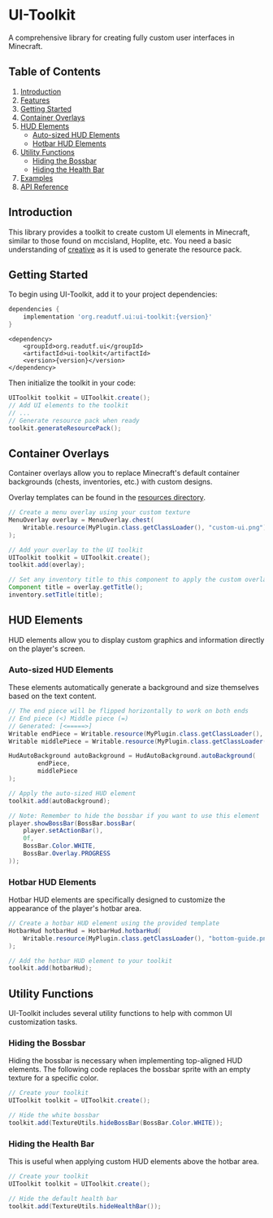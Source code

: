 # UI-Toolkit

A comprehensive library for creating fully custom user interfaces in Minecraft.

## Table of Contents
1. [Introduction](#introduction)
2. [Features](#features)
3. [Getting Started](#getting-started)
4. [Container Overlays](#container-overlays)
5. [HUD Elements](#hud-elements)
    - [Auto-sized HUD Elements](#auto-sized-hud-elements)
    - [Hotbar HUD Elements](#hotbar-hud-elements)
6. [Utility Functions](#utility-functions)
    - [Hiding the Bossbar](#hiding-the-bossbar)
    - [Hiding the Health Bar](#hiding-the-health-bar)
7. [Examples](#examples)
8. [API Reference](#api-reference)

## Introduction

This library provides a toolkit to create custom UI elements in Minecraft, similar to those found on mccisland, Hoplite, etc.
You need a basic understanding of [creative](https://github.com/unnamed/creative) as it is used to generate the resource pack.

## Getting Started

To begin using UI-Toolkit, add it to your project dependencies:

```gradle
dependencies {
    implementation 'org.readutf.ui:ui-toolkit:{version}'
}
```

```maven
<dependency>
    <groupId>org.readutf.ui</groupId>
    <artifactId>ui-toolkit</artifactId>
    <version>{version}</version>
</dependency>
```

Then initialize the toolkit in your code:

```java
UIToolkit toolkit = UIToolkit.create();
// Add UI elements to the toolkit
// ...
// Generate resource pack when ready
toolkit.generateResourcePack();
```

## Container Overlays

Container overlays allow you to replace Minecraft's default container backgrounds (chests, inventories, etc.) with custom designs.

Overlay templates can be found in the [resources directory](src/main/resources/).

```java
// Create a menu overlay using your custom texture
MenuOverlay overlay = MenuOverlay.chest(
    Writable.resource(MyPlugin.class.getClassLoader(), "custom-ui.png")
);

// Add your overlay to the UI toolkit
UIToolkit toolkit = UIToolkit.create();
toolkit.add(overlay);

// Set any inventory title to this component to apply the custom overlay
Component title = overlay.getTitle();
inventory.setTitle(title);
```

## HUD Elements

HUD elements allow you to display custom graphics and information directly on the player's screen.

### Auto-sized HUD Elements

These elements automatically generate a background and size themselves based on the text content.

```java
// The end piece will be flipped horizontally to work on both ends
// End piece (<) Middle piece (=)
// Generated: [<=====>]
Writable endPiece = Writable.resource(MyPlugin.class.getClassLoader(), "end-piece.png");
Writable middlePiece = Writable.resource(MyPlugin.class.getClassLoader(), "middle-piece.png");

HudAutoBackground autoBackground = HudAutoBackground.autoBackground(
        endPiece,
        middlePiece
);

// Apply the auto-sized HUD element
toolkit.add(autoBackground);

// Note: Remember to hide the bossbar if you want to use this element
player.showBossBar(BossBar.bossBar(
    player.setActionBar(), 
    0f, 
    BossBar.Color.WHITE, 
    BossBar.Overlay.PROGRESS
));
```

### Hotbar HUD Elements

Hotbar HUD elements are specifically designed to customize the appearance of the player's hotbar area.

```java
// Create a hotbar HUD element using the provided template
HotbarHud hotbarHud = HotbarHud.hotbarHud(
    Writable.resource(MyPlugin.class.getClassLoader(), "bottom-guide.png")
);

// Add the hotbar HUD element to your toolkit
toolkit.add(hotbarHud);
```

## Utility Functions

UI-Toolkit includes several utility functions to help with common UI customization tasks.

### Hiding the Bossbar

Hiding the bossbar is necessary when implementing top-aligned HUD elements. The following code replaces the bossbar sprite with an empty texture for a specific color.

```java
// Create your toolkit
UIToolkit toolkit = UIToolkit.create();

// Hide the white bossbar
toolkit.add(TextureUtils.hideBossBar(BossBar.Color.WHITE));
```

### Hiding the Health Bar

This is useful when applying custom HUD elements above the hotbar area.

```java
// Create your toolkit
UIToolkit toolkit = UIToolkit.create();

// Hide the default health bar
toolkit.add(TextureUtils.hideHealthBar());
```